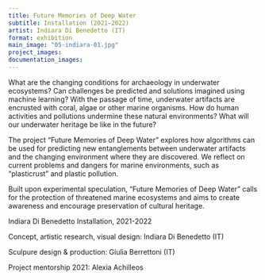 ```yaml
---
title: Future Memories of Deep Water
subtitle: Installation (2021–2022)
artist: Indiara Di Benedetto (IT)
format: exhibition
main_image: "05-indiara-01.jpg"
project_images:
documentation_images:
---
```


What are the changing conditions for archaeology in underwater ecosystems? Can challenges be predicted and solutions imagined using machine learning? With the passage of time, underwater artifacts are encrusted with coral, algae or other marine organisms. How do human activities and pollutions undermine these natural environments? What will our underwater heritage be like in the future?

The project “Future Memories of Deep Water” explores how algorithms can be used for predicting new entanglements between underwater artifacts and the changing environment where they are discovered. We reflect on current problems and dangers for marine environments, such as “plasticrust” and plastic pollution.

Built upon experimental speculation, “Future Memories of Deep Water” calls for the protection of threatened marine ecosystems and aims to create awareness and encourage preservation of cultural heritage.

Indiara Di Benedetto Installation, 2021-2022

Concept, artistic research, visual design: Indiara Di Benedetto (IT)

Sculpure design & production: Giulia Berrettoni (IT)

Project mentorship 2021: Alexia Achilleos

